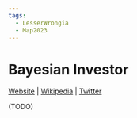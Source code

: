 ```yaml
---
tags:
  - LesserWrongia
  - Map2023
---
```

# Bayesian Investor

[Website]() | [Wikipedia]() |  [Twitter]()

(TODO)